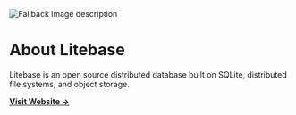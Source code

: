 <picture>
  <source media="(prefers-color-scheme: dark)" srcset="profile/litebase-github-readme-banner-dark.png">
  <source media="(prefers-color-scheme: light)" srcset="profile/litebase-github-readme-banner.png">
  <img alt="Fallback image description" src="docs/images/litebase-github-readme-banner.png">
</picture>


# About Litebase

Litebase is an open source distributed database built on SQLite, distributed file systems, and object storage.


**[Visit Website →](https://litebase.com)**
